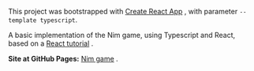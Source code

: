 This project was bootstrapped with [Create React App](https://github.com/facebook/create-react-app) , with parameter `--template typescript`.

A basic implementation of the Nim game, using Typescript and React, based on a [React tutorial](https://reactjs.org/tutorial/tutorial.html) .

**Site at GitHub Pages:** [Nim game](https://melvinwm.github.io/miniproject-nim-game-react-typescript/) .

